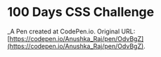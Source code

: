 # 100 Days CSS Challenge
 _A Pen created at CodePen.io. Original URL: [https://codepen.io/Anushka_Raj/pen/OdvBgZ](https://codepen.io/Anushka_Raj/pen/OdvBgZ).

 